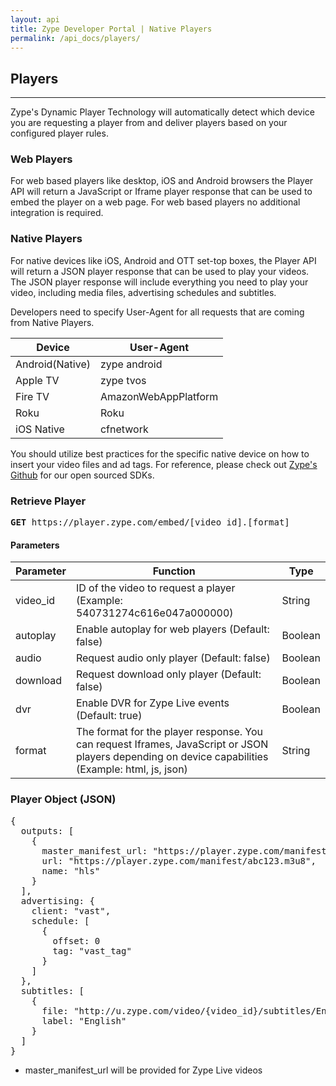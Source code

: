 ```yaml
---
layout: api
title: Zype Developer Portal | Native Players
permalink: /api_docs/players/
---
```


## Players
<hr />
Zype's Dynamic Player Technology will automatically detect which device you are requesting a player from and deliver players based on your configured player rules.

### Web Players

For web based players like desktop, iOS and Android browsers the Player API will return a JavaScript or Iframe player response that can be used to embed the player on a web page. For web based players no additional integration is required.

### Native Players

For native devices like iOS, Android and OTT set-top boxes, the Player API will return a JSON player response that can be used to play your videos. The JSON player response will include everything you need to play your video, including media files, advertising schedules and subtitles.

Developers need to specify User-Agent for all requests that are coming from Native Players.

Device | User-Agent 
--------- | -------- 
Android(Native) | zype android 
Apple TV | zype tvos
Fire TV | AmazonWebAppPlatform
Roku | Roku
iOS Native | cfnetwork

You should utilize best practices for the specific native device on how to insert your video files and ad tags. For reference,
please check out [Zype's Github](https://github.com/zype/) for our open sourced SDKs.

### Retrieve Player
<pre><b>GET</b> https://player.zype.com/embed/[video_id].[format]</pre>

#### Parameters

Parameter | Function | Type
--------- | -------- | ----
video_id | ID of the video to request a player (Example: 540731274c616e047a000000) | String
autoplay | Enable autoplay for web players (Default: false) | Boolean
audio | Request audio only player (Default: false) | Boolean
download | Request download only player (Default: false) | Boolean
dvr | Enable DVR for Zype Live events (Default: true) | Boolean
format | The format for the player response. You can request Iframes, JavaScript or JSON players depending on device capabilities (Example: html, js, json) | String

### Player Object (JSON)
<pre>
{
  outputs: [
    {
      master_manifest_url: "https://player.zype.com/manifest/master.m3u8",
      url: "https://player.zype.com/manifest/abc123.m3u8",
      name: "hls"
    }
  ],
  advertising: {
    client: "vast",
    schedule: [
      {
        offset: 0
        tag: "vast_tag"
      }
    ]
  },
  subtitles: [
    {
      file: "http://u.zype.com/video/{video_id}/subtitles/English.srt?1432132167",
      label: "English"
    }
  ]
}
</pre>

- master_manifest_url will be provided for Zype Live videos

